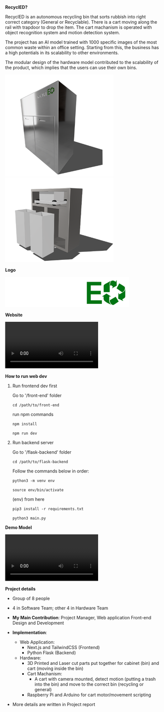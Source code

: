 **RecyclED?**

RecyclED is an autonomous recycling bin that sorts rubbish into right correct category (General or Recyclable). There is a cart moving along the rail with trapdoor to drop the item. The cart machanism is operated with object recognition system and motion detection system.

The project has an AI model trained with 1000 specific images of the most common waste within an office setting. Starting from this, the business has a high potentials in its scalability to other environments.

The modular design of the hardware model contributed to the scalability of the product, which implies that the users can use their own bins. 

<img src="../figs/product_last draft.png" width="350" />
<img src="../figs/product modular.png" width="350" />


**Logo**

<img src="../figs/RecylED_logo_wh.png" width="400"/>


**Website**

<video src="../figs/website video.mov" controls="controls" width = "max"></video>

**How to run web dev**

1. Run frontend dev first

    Go to '/front-end' folder
    ```
    cd /path/to/front-end
    ```

    run npm commands
    ```
    npm install
    ```
    ```
    npm run dev
    ```

2. Run backend server

    Go to '/flask-backend' folder
    ```
    cd /path/to/flask-backend
    ```

    Follow the commands below in order:
    ```
    python3 -m venv env
    ```
    ```
    source env/bin/activate
    ```
    (env) from here
    ```
    pip3 install -r requirements.txt
    ```
    ```
    python3 main.py
    ```
**Demo Model**

<video src="../figs/Demo Model.MOV" controls="controls" width = "max"></video>

**Project details**
* Group of 8 people
* 4 in Software Team; other 4 in Hardware Team
* **My Main Contribution**: Project Manager, Web application Front-end Design and Development
* **Implementation**:
    * Web Application:
        * Next.js and TailwindCSS (Frontend)
        * Python Flask (Backend)
    * Hardware:
        * 3D Printed and Laser cut parts put together for cabinet (bin) and cart (moving inside the bin)
        * Cart Machanism:
            * A cart with camera mounted, detect motion (putting a trash into the bin) and move to the correct bin (recycling or general)
        * Raspberry Pi and Arduino for cart motor/movement scripting

* More details are written in Project report